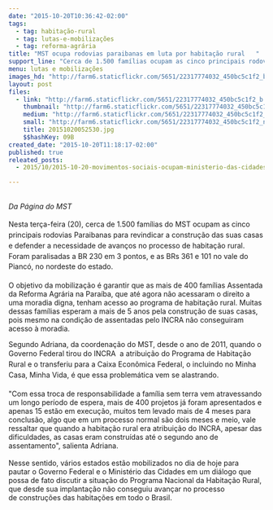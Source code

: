 ```yaml
---
date: "2015-10-20T10:36:42-02:00"
tags:
  - tag: habitação-rural
  - tag: lutas-e-mobilizações
  - tag: reforma-agrária
title: "MST ocupa rodovias paraibanas em luta por habitação rural   "
support_line: "Cerca de 1.500 famílias ocupam as cinco principais rodovias Paraibanas para revindicar avanços no processo de habitação rural. "
menu: lutas e mobilizações
images_hd: "http://farm6.staticflickr.com/5651/22317774032_450bc5c1f2_b.jpg"
layout: post
files:
  - link: "http://farm6.staticflickr.com/5651/22317774032_450bc5c1f2_b.jpg"
    thumbnail: "http://farm6.staticflickr.com/5651/22317774032_450bc5c1f2_t.jpg"
    medium: "http://farm6.staticflickr.com/5651/22317774032_450bc5c1f2_z.jpg"
    small: "http://farm6.staticflickr.com/5651/22317774032_450bc5c1f2_n.jpg"
    title: 20151020052530.jpg
    $$hashKey: 09B
created_date: "2015-10-20T11:18:17-02:00"
published: true
releated_posts:
  - 2015/10/2015-10-20-movimentos-sociais-ocupam-ministerio-das-cidades-em-brasilia.md

---
```

<p><br />
<em>Da P&aacute;gina do MST</em><br />
<br />
Nesta ter&ccedil;a-feira (20), <span style="line-height: 20.8px;">cerca de 1.500 fam&iacute;lias do MST&nbsp;o</span>cupam as <span style="line-height: 20.8px;">cinco principais rodovias Paraibanas para revindicar a constru&ccedil;&atilde;o das suas casas e defender a necessidade de avan&ccedil;os no processo de h</span><span style="line-height: 20.8px;">abita&ccedil;&atilde;o rural. Foram&nbsp;</span>paralisadas a BR&nbsp;230 em 3 pontos, e as BRs&nbsp;361 e 101<span style="line-height: 20.8px;">&nbsp;no vale do Pianc&oacute;, no nordeste do estado.</span><br />
<br />
O objetivo da mobiliza&ccedil;&atilde;o&nbsp;&eacute; garantir que as mais de 400 fam&iacute;lias Assentada da Reforma Agr&aacute;ria na Para&iacute;ba, que at&eacute; agora n&atilde;o acessaram o direito a uma moradia digna, tenham acesso ao programa de habita&ccedil;&atilde;o rural.&nbsp;Muitas dessas fam&iacute;lias esperam a&nbsp;mais de 5 anos pela constru&ccedil;&atilde;o de suas casas, pois mesmo na condi&ccedil;&atilde;o de assentadas pelo INCRA n&atilde;o&nbsp;conseguiram acesso &agrave; moradia.</p>

<p>Segundo Adriana, da coordena&ccedil;&atilde;o do MST,&nbsp;desde o ano de 2011, quando o Governo Federal tirou&nbsp;do INCRA <span style="line-height: 20.8px;">&nbsp;a atribui&ccedil;&atilde;o d</span>o P<span style="line-height: 20.8px;">rograma de Habita&ccedil;&atilde;o Rural</span>&nbsp;e o transferiu&nbsp;para a Caixa Econ&ocirc;mica Federal, o&nbsp;incluindo no&nbsp;Minha Casa, Minha Vida, &eacute;&nbsp;<span style="line-height: 20.8px;">que e</span><span style="line-height: 20.8px;">ssa problem&aacute;tica vem se alastrando</span>.<br />
<br />
&quot;Com essa troca de responsabilidade a fam&iacute;lia sem terra vem atravessando um longo per&iacute;odo de espera, mais de 400 projetos j&aacute; foram apresentados e apenas&nbsp;15&nbsp;est&atilde;o em execu&ccedil;&atilde;o,&nbsp;muitos tem&nbsp;levado mais de 4 meses para conclus&atilde;o, algo que&nbsp;em um&nbsp;processo normal s&atilde;o dois&nbsp;meses&nbsp;e meio, vale ressaltar que quando a habita&ccedil;&atilde;o rural&nbsp;era atribui&ccedil;&atilde;o do INCRA, apesar das dificuldades, as casas eram constru&iacute;das at&eacute; o&nbsp;segundo ano de assentamento&quot;,&nbsp;salienta Adriana.<br />
<br />
Nesse sentido, v&aacute;rios estados est&atilde;o mobilizados no dia de hoje para pautar&nbsp;o Governo Federal e o Minist&eacute;rio das Cidades em um&nbsp;di&aacute;logo que possa de fato discutir&nbsp;a situa&ccedil;&atilde;o do Programa Nacional da Habita&ccedil;&atilde;o Rural, que desde sua implanta&ccedil;&atilde;o n&atilde;o conseguiu&nbsp;avan&ccedil;ar no processo de&nbsp;constru&ccedil;&otilde;es&nbsp;das habita&ccedil;&otilde;es em todo o Brasil.</p>
